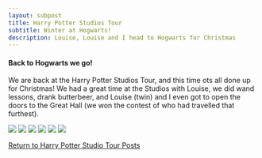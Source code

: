 ```yaml
---
layout: subpost
title: Harry Potter Studios Tour
subtitle: Winter at Hogwarts!
description: Louise, Louise and I head to Hogwarts for Christmas
---
```


<h4>Back to Hogwarts we go!</h4>

We are back at the Harry Potter Studios Tour, and this time ots all done up for Christmas!
We had a great time at the Studios with Louise, we did wand lessons, drank butterbeer, and Louise (twin) and I even got to open the doors to the Great Hall (we won the contest of who had travelled that furthest).

<img src="https://adventuresofthetravellingtwins.com/Photos/2013-12-20-HarryPotterPart2/day11-min.JPG" class="image1"> 
<img src="https://adventuresofthetravellingtwins.com/Photos/2013-12-20-HarryPotterPart2/day12-min.JPG" class="image1">
<img src="https://adventuresofthetravellingtwins.com/Photos/2013-12-20-HarryPotterPart2/day13-min.JPG" class="image1">
<img src="https://adventuresofthetravellingtwins.com/Photos/2013-12-20-HarryPotterPart2/day14-min.JPG" class="image1">
<img src="https://adventuresofthetravellingtwins.com/Photos/2013-12-20-HarryPotterPart2/day15-min.JPG" class="image1">
<img src="https://adventuresofthetravellingtwins.com/Photos/2013-12-20-HarryPotterPart2/day16-min.JPG" class="image1">

<a href="https://adventuresofthetravellingtwins.com/2013/09/07/HarryPotter/">Return to Harry Potter Studio Tour Posts</a>
